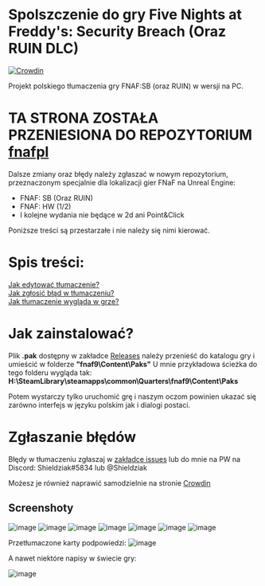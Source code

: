# Spolszczenie do gry Five Nights at Freddy's: Security Breach (Oraz RUIN DLC)

[![Crowdin](https://badges.crowdin.net/spolszczenie-fnaf-sb/localized.svg)](https://crowdin.com/project/spolszczenie-fnaf-sb)

Projekt polskiego tłumaczenia gry FNAF:SB (oraz RUIN) w wersji na PC.

# TA STRONA ZOSTAŁA PRZENIESIONA DO REPOZYTORIUM [fnafpl](https://github.com/Shieldowskyy/fnafpl)
Dalsze zmiany oraz błędy należy zgłaszać w nowym repozytorium, przeznaczonym specjalnie dla lokalizacji gier FNaF na Unreal Engine:
- FNAF: SB (Oraz RUIN)
- FNAF: HW (1/2)
- I kolejne wydania nie będące w 2d ani Point&Click


Poniższe treści są przestarzałe i nie należy się nimi kierować.
# Spis treści:

[Jak edytować tłumaczenie?](https://github.com/Shieldowskyy/spolszczenie-fnaf-sb/blob/main/source/JAK-EDYTOWA%C4%86.md)<br />[Jak zgłosić błąd w tłumaczeniu?](https://github.com/Shieldowskyy/spolszczenie-fnaf-sb#zg%C5%82aszanie-b%C5%82%C4%99d%C3%B3w)<br />[Jak tłumaczenie wygląda w grze?](https://github.com/Shieldowskyy/spolszczenie-fnaf-sb#screenshoty)

# Jak zainstalować?
Plik **.pak** dostępny w zakładce [Releases](https://github.com/Shieldowskyy/spolszczenie-fnaf-sb/releases) należy przenieść do katalogu gry i umieścić w folderze **"fnaf9\Content\Paks"**
U mnie przykładowa ścieżka do tego folderu wygląda tak:
**H:\SteamLibrary\steamapps\common\Quarters\fnaf9\Content\Paks**

Potem wystarczy tylko uruchomić grę i naszym oczom powinien ukazać się zarówno interfejs w języku polskim jak i dialogi postaci.

# Zgłaszanie błędów
Błędy w tłumaczeniu zgłaszaj w [zakładce issues](https://github.com/Shieldowskyy/spolszczenie-fnaf-sb/issues)
lub do mnie na PW na Discord: Shieldziak#5834 lub @Shieldziak

Możesz je również naprawić samodzielnie na stronie [Crowdin](https://crowdin.com/project/spolszczenie-fnaf-sb/pl)

## Screenshoty

![image](https://user-images.githubusercontent.com/32707076/236043351-5fac1cba-0948-4bc8-947d-1961461a4012.png)
![image](https://user-images.githubusercontent.com/32707076/236296001-af763f0b-64f1-4b7d-b1b2-5351c1633322.png)
![image](https://user-images.githubusercontent.com/32707076/236043442-bb249b66-bbbc-4c4a-b8a1-0ab44ff0337f.png)
![image](https://user-images.githubusercontent.com/32707076/236043505-bb98338c-fc91-4f1c-9f1b-bc4698f1ce27.png)
![image](https://user-images.githubusercontent.com/32707076/236043640-fdc50726-231a-4eb2-9a46-bdec64da2310.png)
![image](https://user-images.githubusercontent.com/32707076/236044006-332781aa-9137-4eb6-85cc-0fc26cc57fcd.png)
![image](https://user-images.githubusercontent.com/32707076/236044246-62737a0f-fe2c-4369-9fed-38acbd4ff657.png)

Przetłumaczone karty podpowiedzi:
![image](https://user-images.githubusercontent.com/32707076/236044483-12d6dc2e-2270-4acf-b7f8-ae8c83861d6c.png)

A nawet niektóre napisy w świecie gry:

![image](https://user-images.githubusercontent.com/32707076/236044721-95622744-61aa-45f3-ac55-a5edb124b5be.png)

